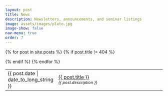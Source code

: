```yaml
---
layout: post
title: News
description: Newsletters, announcements, and seminar listings
image: assets/images/pluto.jpg
image-show: false
nav-menu: true
order: 7
---
```


<!-- Main -->
<!--<div id="main" class="alt">-->

  <!-- One -->
  <section id="one">
  <a style="border-bottom-color: transparent;" href="{{ site.url }}/feed.xml"><i class="fa fa-rss" aria-hidden="true"></i></a>
  <div class="inner">

  <table>
  {% for post in site.posts %}
  {% if post.title != 404 %}
  <!--<ul>
  <header>-->
  <tr>
    <td style="width:20%"><span>{{ post.date | date_to_long_string }}</span></td>
    <td><a href="{{ post.url | relative_url }}">{{ post.title }}</a><br /><span style="font-size:80%;"><em>{{ post.description }}</em></span></td>
  </tr>

  <!--<li><a href="{{ post.url | relative_url }}">{{ post.title }}</a></li>
  </header>-->
  <!--{% if post.image %}<span class="image main"><img src="{{ site.baseurl }}/{{ post.image }}" alt="" /></span>{% endif %}-->
  <!--{% if post.date %}<p>{{ post.date }}</p>{% endif %}-->
  <!--<p>{{ post.content }}</p>-->
  {% endif %}
  {% endfor %}
  <!--</ul>-->
  </table>

  </div>
  </section>

<!--</div>-->
